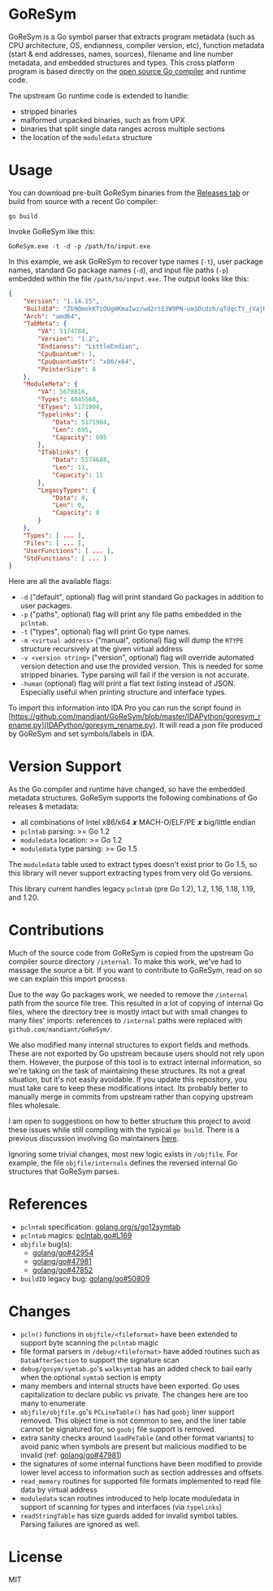 # GoReSym
GoReSym is a Go symbol parser that extracts program metadata (such as CPU architecture, OS, endianness, compiler version, etc), function metadata (start & end addresses, names, sources), filename and line number metadata, and embedded structures and types. This cross platform program is based directly on the [open source Go compiler](https://github.com/golang/go/tree/master/src/debug/gosym) and runtime code. 

The upstream Go runtime code is extended to handle:
* stripped binaries
* malformed unpacked binaries, such as from UPX
* binaries that split single data ranges across multiple sections
* the location of the `moduledata` structure


# Usage
You can download pre-built GoReSym binaries from the [Releases tab](https://github.com/mandiant/GoReSym/releases/) or build from source with a recent Go compiler:

```
go build
```

Invoke GoReSym like this:

```
GoReSym.exe -t -d -p /path/to/input.exe
```

In this example, we ask GoReSym to recover type names (`-t`), user package names, standard Go package names (`-d`), and input file paths (`-p`) embedded within the file `/path/to/input.exe`. The output looks like this:

```json
{
    "Version": "1.14.15",
    "BuildId": "Zb9QmokKTiOUgHKmaIwz/wd2rtE3W9PN-um1Ocdzh/qTdqcTY_jVajHy_-TtYv/Z_kJu9M77OjfijEiHMcF",
    "Arch": "amd64",
    "TabMeta": {
        "VA": 5174784,
        "Version": "1.2",
        "Endianess": "LittleEndian",
        "CpuQuantum": 1,
        "CpuQuantumStr": "x86/x64",
        "PointerSize": 8
    },
    "ModuleMeta": {
        "VA": 5678816,
        "Types": 4845568,
        "ETypes": 5171904,
        "Typelinks": {
            "Data": 5171904,
            "Len": 695,
            "Capacity": 695
        },
        "ITablinks": {
            "Data": 5174688,
            "Len": 11,
            "Capacity": 11
        },
        "LegacyTypes": {
            "Data": 0,
            "Len": 0,
            "Capacity": 0
        }
    },
    "Types": [ ... ],
    "Files": [ ... ],
    "UserFunctions": [ ... ],
    "StdFunctions": [ ... ]
}
```

Here are all the available flags:

* `-d` ("default", optional) flag will print standard Go packages in addition to user packages.
* `-p` ("paths", optional) flag will print any file paths embedded in the `pclntab`.
* `-t` ("types", optional) flag will print Go type names.
* `-m <virtual address>` ("manual", optional) flag will dump the `RTYPE` structure recursively at the given virtual address
* `-v <version string>` ("version", optional) flag will override automated version detection and use the provided version. This is needed for some stripped binaries. Type parsing will fail if the version is not accurate.
* `-human` (optional) flag will print a flat text listing instead of JSON. Especially useful when printing structure and interface types.

To import this information into IDA Pro you can run the script found in [https://github.com/mandiant/GoReSym/blob/master/IDAPython/goresym_rename.py](IDAPython/goresym_rename.py). It will read a json file produced by GoReSym and set symbols/labels in IDA.
    
# Version Support

As the Go compiler and runtime have changed, so have the embedded metadata structures. GoReSym supports the following combinations of Go releases & metadata:

* all combinations of Intel x86/x64  𝒙  MACH-O/ELF/PE  𝒙  big/little endian
* `pclntab` parsing: >= Go 1.2
* `moduledata` location: >= Go 1.2
* `moduledata` type parsing: >= Go 1.5

The `moduledata` table used to extract types doesn't exist prior to Go 1.5, so this library will never support extracting types from very old Go versions.

This library current handles legacy `pclntab` (pre Go 1.2), 1.2, 1.16, 1.18, 1.19, and 1.20.

# Contributions
Much of the source code from GoReSym is copied from the upstream Go compiler source directory  `/internal`. To make this work, we've had to massage the source a bit. If you want to contribute to GoReSym, read on so we can explain this import process.

Due to the way Go packages work, we needed to remove the `/internal` path from the source file tree. This resulted in a lot of copying of internal Go files, where the directory tree is mostly intact but with small changes to many files' imports: references to `/internal` paths were replaced with `github.com/mandiant/GoReSym/`. 

We also modified many internal structures to export fields and methods. These are not exported by Go upstream because users should not rely upon them. However, the purpose of this tool is to extract internal information, so we're taking on the task of maintaining these structures. Its not a great situation, but it's not easily avoidable. If you update this repository, you must take care to keep these modifications intact. Its probably better to manually merge in commits from upstream rather than copying upstream files wholesale.

I am open to suggestions on how to better structure this project to avoid these issues while still compiling with the typical `go build`. There is a previous discussion involving Go maintainers [here](https://github.com/golang/go/issues/46792).

Ignoring some trivial changes, most new logic exists in `/objfile`. For example, the file `objfile/internals` defines the reversed internal Go structures that GoReSym parses.

# References
* `pclntab` specification: [golang.org/s/go12symtab](https://docs.google.com/document/d/1lyPIbmsYbXnpNj57a261hgOYVpNRcgydurVQIyZOz_o/pub)
* `pclntab` magics: [pclntab.go#L169](https://github.com/golang/go/blob/89f687d6dbc11613f715d1644b4983905293dd33/src/debug/gosym/pclntab.go#L169)
* `objfile` bug(s): 
  *  [golang/go#42954](https://github.com/golang/go/issues/42954)
  *  [golang/go#47981](https://github.com/golang/go/issues/47981)
  *  [golang/go#47852](https://github.com/golang/go/issues/47852)
* `buildID` legacy bug: [golang/go#50809](https://github.com/golang/go/issues/50809)

# Changes
* `pcln()` functions in `objfile/<fileformat>` have been extended to support byte scanning the `pclntab` magic
* file format parsers in `/debug/<fileformat>` have added routines such as `DataAfterSection` to support the signature scan
* `debug/gosym/symtab.go`'s `walksymtab` has an added check to bail early when the optional `symtab` section is empty
* many members and internal structs have been exported. Go uses capitalization to declare public vs private. The changes here are too many to enumerate
* `objfile/objfile.go`'s `PCLineTable()` has had `goobj` liner support removed. This object time is not common to see, and the liner table cannot be signatured for, so `goobj` file support is removed.
* extra sanity checks around `loadPeTable` (and other format variants) to avoid panic when symbols are present but malicious modified to be invalid (ref: [golang/go#47981](https://github.com/golang/go/issues/47981))
* the signatures of some internal functions have been modified to provide lower level access to information such as section addresses and offsets. 
* `read_memory` routines for supported file formats implemented to read file data by virtual address
* `moduledata` scan routines introduced to help locate moduledata in support of scanning for types and interfaces (via `typelinks`)
* `readStringTable` has size guards added for invalid symbol tables. Parsing failures are ignored as well.
    
# License
MIT
